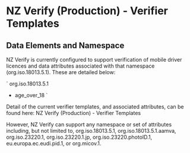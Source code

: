# NZ Verify (Production) - Verifier Templates


## Data Elements and Namespace
NZ Verify is currently configured to support verification of mobile driver licences and data attributes associated with that namespace (org.iso.18013.5.1). These are detailed below:

`
org.iso.18013.5.1
*  age_over_18
`



Detail of the current verifier templates, and associated attributes, can be found here: NZ Verify (Production) - Verifier Templates

However, NZ Verify can support any namespace or set of attributes including, but not limited to, org.iso.18013.5.1, org.iso.18013.5.1.aamva, org.iso.23220.1, org.iso.23220.1.jp, org.iso.23220.photoID.1, eu.europa.ec.eudi.pid.1, or org.micov.1.
